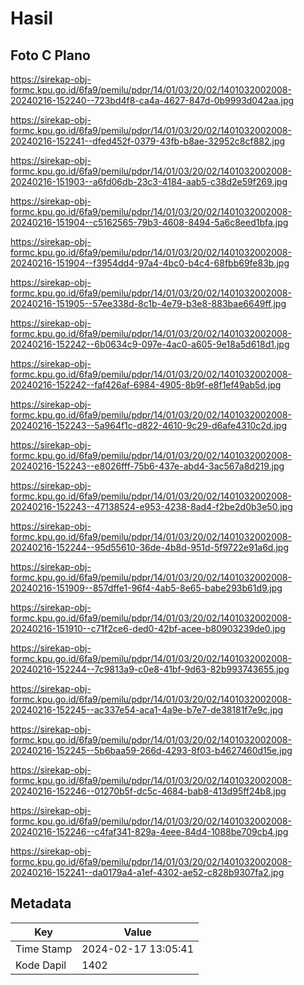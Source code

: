 # Hasil

## Foto C Plano

https://sirekap-obj-formc.kpu.go.id/6fa9/pemilu/pdpr/14/01/03/20/02/1401032002008-20240216-152240--723bd4f8-ca4a-4627-847d-0b9993d042aa.jpg

https://sirekap-obj-formc.kpu.go.id/6fa9/pemilu/pdpr/14/01/03/20/02/1401032002008-20240216-152241--dfed452f-0379-43fb-b8ae-32952c8cf882.jpg

https://sirekap-obj-formc.kpu.go.id/6fa9/pemilu/pdpr/14/01/03/20/02/1401032002008-20240216-151903--a6fd06db-23c3-4184-aab5-c38d2e59f269.jpg

https://sirekap-obj-formc.kpu.go.id/6fa9/pemilu/pdpr/14/01/03/20/02/1401032002008-20240216-151904--c5162565-79b3-4608-8494-5a6c8eed1bfa.jpg

https://sirekap-obj-formc.kpu.go.id/6fa9/pemilu/pdpr/14/01/03/20/02/1401032002008-20240216-151904--f3954dd4-97a4-4bc0-b4c4-68fbb69fe83b.jpg

https://sirekap-obj-formc.kpu.go.id/6fa9/pemilu/pdpr/14/01/03/20/02/1401032002008-20240216-151905--57ee338d-8c1b-4e79-b3e8-883bae6649ff.jpg

https://sirekap-obj-formc.kpu.go.id/6fa9/pemilu/pdpr/14/01/03/20/02/1401032002008-20240216-152242--6b0634c9-097e-4ac0-a605-9e18a5d618d1.jpg

https://sirekap-obj-formc.kpu.go.id/6fa9/pemilu/pdpr/14/01/03/20/02/1401032002008-20240216-152242--faf426af-6984-4905-8b9f-e8f1ef49ab5d.jpg

https://sirekap-obj-formc.kpu.go.id/6fa9/pemilu/pdpr/14/01/03/20/02/1401032002008-20240216-152243--5a964f1c-d822-4610-9c29-d6afe4310c2d.jpg

https://sirekap-obj-formc.kpu.go.id/6fa9/pemilu/pdpr/14/01/03/20/02/1401032002008-20240216-152243--e8026fff-75b6-437e-abd4-3ac567a8d219.jpg

https://sirekap-obj-formc.kpu.go.id/6fa9/pemilu/pdpr/14/01/03/20/02/1401032002008-20240216-152243--47138524-e953-4238-8ad4-f2be2d0b3e50.jpg

https://sirekap-obj-formc.kpu.go.id/6fa9/pemilu/pdpr/14/01/03/20/02/1401032002008-20240216-152244--95d55610-36de-4b8d-951d-5f9722e91a6d.jpg

https://sirekap-obj-formc.kpu.go.id/6fa9/pemilu/pdpr/14/01/03/20/02/1401032002008-20240216-151909--857dffe1-96f4-4ab5-8e65-babe293b61d9.jpg

https://sirekap-obj-formc.kpu.go.id/6fa9/pemilu/pdpr/14/01/03/20/02/1401032002008-20240216-151910--c71f2ce6-ded0-42bf-acee-b80903239de0.jpg

https://sirekap-obj-formc.kpu.go.id/6fa9/pemilu/pdpr/14/01/03/20/02/1401032002008-20240216-152244--7c9813a9-c0e8-41bf-9d63-82b993743655.jpg

https://sirekap-obj-formc.kpu.go.id/6fa9/pemilu/pdpr/14/01/03/20/02/1401032002008-20240216-152245--ac337e54-aca1-4a9e-b7e7-de38181f7e9c.jpg

https://sirekap-obj-formc.kpu.go.id/6fa9/pemilu/pdpr/14/01/03/20/02/1401032002008-20240216-152245--5b6baa59-266d-4293-8f03-b4627460d15e.jpg

https://sirekap-obj-formc.kpu.go.id/6fa9/pemilu/pdpr/14/01/03/20/02/1401032002008-20240216-152246--01270b5f-dc5c-4684-bab8-413d95ff24b8.jpg

https://sirekap-obj-formc.kpu.go.id/6fa9/pemilu/pdpr/14/01/03/20/02/1401032002008-20240216-152246--c4faf341-829a-4eee-84d4-1088be709cb4.jpg

https://sirekap-obj-formc.kpu.go.id/6fa9/pemilu/pdpr/14/01/03/20/02/1401032002008-20240216-152241--da0179a4-a1ef-4302-ae52-c828b9307fa2.jpg


## Metadata

| Key        | Value               |
| ---------- | ------------------- |
| Time Stamp | 2024-02-17 13:05:41 |
| Kode Dapil | 1402                |



